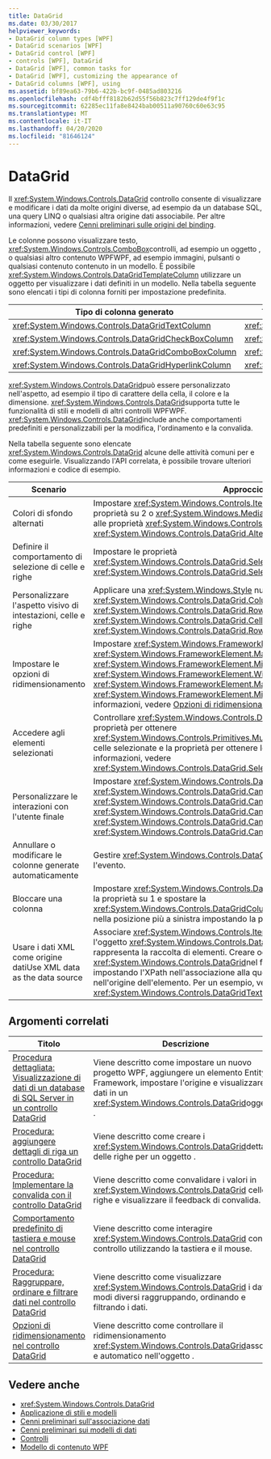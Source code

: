 ```yaml
---
title: DataGrid
ms.date: 03/30/2017
helpviewer_keywords:
- DataGrid column types [WPF]
- DataGrid scenarios [WPF]
- DataGrid control [WPF]
- controls [WPF], DataGrid
- DataGrid [WPF], common tasks for
- DataGrid [WPF], customizing the appearance of
- DataGrid columns [WPF], using
ms.assetid: bf89ea63-79b6-422b-bc9f-0485ad803216
ms.openlocfilehash: cdf4bfff8182b62d55f56b823c7ff129de4f9f1c
ms.sourcegitcommit: 62285ec11fa8e8424bab00511a90760c60e63c95
ms.translationtype: MT
ms.contentlocale: it-IT
ms.lasthandoff: 04/20/2020
ms.locfileid: "81646124"
---
```

# <a name="datagrid"></a>DataGrid
Il <xref:System.Windows.Controls.DataGrid> controllo consente di visualizzare e modificare i dati da molte origini diverse, ad esempio da un database SQL, una query LINQ o qualsiasi altra origine dati associabile. Per altre informazioni, vedere [Cenni preliminari sulle origini del binding](../data/binding-sources-overview.md).  
  
 Le colonne possono visualizzare testo, <xref:System.Windows.Controls.ComboBox>controlli, ad esempio un oggetto , o qualsiasi altro contenuto WPFWPF, ad esempio immagini, pulsanti o qualsiasi contenuto contenuto in un modello. È possibile <xref:System.Windows.Controls.DataGridTemplateColumn> utilizzare un oggetto per visualizzare i dati definiti in un modello. Nella tabella seguente sono elencati i tipi di colonna forniti per impostazione predefinita.  
  
|Tipo di colonna generato|Tipo di dati|  
|---------------------------|---------------|  
|<xref:System.Windows.Controls.DataGridTextColumn>|<xref:System.String>|  
|<xref:System.Windows.Controls.DataGridCheckBoxColumn>|<xref:System.Boolean>|  
|<xref:System.Windows.Controls.DataGridComboBoxColumn>|<xref:System.Enum>|  
|<xref:System.Windows.Controls.DataGridHyperlinkColumn>|<xref:System.Uri>|  
  
 <xref:System.Windows.Controls.DataGrid>può essere personalizzato nell'aspetto, ad esempio il tipo di carattere della cella, il colore e la dimensione. <xref:System.Windows.Controls.DataGrid>supporta tutte le funzionalità di stili e modelli di altri controlli WPFWPF. <xref:System.Windows.Controls.DataGrid>include anche comportamenti predefiniti e personalizzabili per la modifica, l'ordinamento e la convalida.  
  
 Nella tabella seguente sono elencate <xref:System.Windows.Controls.DataGrid> alcune delle attività comuni per e come eseguirle. Visualizzando l'API correlata, è possibile trovare ulteriori informazioni e codice di esempio.  
  
|Scenario|Approccio|  
|--------------|--------------|  
|Colori di sfondo alternati|Impostare <xref:System.Windows.Controls.ItemsControl.AlternationIndex%2A> la proprietà su 2 o <xref:System.Windows.Media.Brush> più, quindi assegnare a alle proprietà <xref:System.Windows.Controls.DataGrid.RowBackground%2A> e <xref:System.Windows.Controls.DataGrid.AlternatingRowBackground%2A> .|  
|Definire il comportamento di selezione di celle e righe|Impostare le proprietà <xref:System.Windows.Controls.DataGrid.SelectionMode%2A> e <xref:System.Windows.Controls.DataGrid.SelectionUnit%2A>.|  
|Personalizzare l'aspetto visivo di intestazioni, celle e righe|Applicare una <xref:System.Windows.Style> nuova <xref:System.Windows.Controls.DataGrid.ColumnHeaderStyle%2A> <xref:System.Windows.Controls.DataGrid.RowHeaderStyle%2A>alle <xref:System.Windows.Controls.DataGrid.CellStyle%2A>proprietà <xref:System.Windows.Controls.DataGrid.RowStyle%2A> , , o .|  
|Impostare le opzioni di ridimensionamento|Impostare <xref:System.Windows.FrameworkElement.Height%2A> <xref:System.Windows.FrameworkElement.MaxHeight%2A>le <xref:System.Windows.FrameworkElement.MinHeight%2A> <xref:System.Windows.FrameworkElement.Width%2A>proprietà <xref:System.Windows.FrameworkElement.MaxWidth%2A>, <xref:System.Windows.FrameworkElement.MinWidth%2A> , , , o . Per ulteriori informazioni, vedere [Opzioni di ridimensionamento nel controllo DataGrid](sizing-options-in-the-datagrid-control.md).|  
|Accedere agli elementi selezionati|Controllare <xref:System.Windows.Controls.DataGrid.SelectedCells%2A> la proprietà per ottenere <xref:System.Windows.Controls.Primitives.MultiSelector.SelectedItems%2A> le celle selezionate e la proprietà per ottenere le righe selezionate. Per altre informazioni, vedere <xref:System.Windows.Controls.DataGrid.SelectedCells%2A>.|  
|Personalizzare le interazioni con l'utente finale|Impostare <xref:System.Windows.Controls.DataGrid.CanUserAddRows%2A> <xref:System.Windows.Controls.DataGrid.CanUserDeleteRows%2A>le <xref:System.Windows.Controls.DataGrid.CanUserReorderColumns%2A> <xref:System.Windows.Controls.DataGrid.CanUserResizeColumns%2A>proprietà <xref:System.Windows.Controls.DataGrid.CanUserResizeRows%2A>, <xref:System.Windows.Controls.DataGrid.CanUserSortColumns%2A> , , , e .|  
|Annullare o modificare le colonne generate automaticamente|Gestire <xref:System.Windows.Controls.DataGrid.AutoGeneratingColumn> l'evento.|  
|Bloccare una colonna|Impostare <xref:System.Windows.Controls.DataGrid.FrozenColumnCount%2A> la proprietà su 1 e spostare la <xref:System.Windows.Controls.DataGridColumn.DisplayIndex%2A> colonna nella posizione più a sinistra impostando la proprietà su 0.|  
|Usare i dati XML come origine datiUse XML data as the data source|Associare <xref:System.Windows.Controls.ItemsControl.ItemsSource%2A> l'oggetto <xref:System.Windows.Controls.DataGrid> alla query XPath che rappresenta la raccolta di elementi. Creare ogni colonna <xref:System.Windows.Controls.DataGrid>nel file . Associare ogni colonna impostando l'XPath nell'associazione alla query che ottiene la proprietà nell'origine dell'elemento. Per un esempio, vedere <xref:System.Windows.Controls.DataGridTextColumn>.|  
  
## <a name="related-topics"></a>Argomenti correlati  
  
|Titolo|Descrizione|  
|-----------|-----------------|  
|[Procedura dettagliata: Visualizzazione di dati di un database di SQL Server in un controllo DataGrid](walkthrough-display-data-from-a-sql-server-database-in-a-datagrid-control.md)|Viene descritto come impostare un nuovo progetto WPF, aggiungere un elemento Entity Framework, impostare l'origine e visualizzare i dati in un <xref:System.Windows.Controls.DataGrid>oggetto .|  
|[Procedura: aggiungere dettagli di riga un controllo DataGrid](how-to-add-row-details-to-a-datagrid-control.md)|Viene descritto come creare i <xref:System.Windows.Controls.DataGrid>dettagli delle righe per un oggetto .|  
|[Procedura: Implementare la convalida con il controllo DataGrid](how-to-implement-validation-with-the-datagrid-control.md)|Viene descritto come convalidare i valori in <xref:System.Windows.Controls.DataGrid> celle e righe e visualizzare il feedback di convalida.|  
|[Comportamento predefinito di tastiera e mouse nel controllo DataGrid](default-keyboard-and-mouse-behavior-in-the-datagrid-control.md)|Viene descritto come interagire <xref:System.Windows.Controls.DataGrid> con il controllo utilizzando la tastiera e il mouse.|  
|[Procedura: Raggruppare, ordinare e filtrare dati nel controllo DataGrid](how-to-group-sort-and-filter-data-in-the-datagrid-control.md)|Viene descritto come visualizzare <xref:System.Windows.Controls.DataGrid> i dati in modi diversi raggruppando, ordinando e filtrando i dati.|  
|[Opzioni di ridimensionamento nel controllo DataGrid](sizing-options-in-the-datagrid-control.md)|Viene descritto come controllare il ridimensionamento <xref:System.Windows.Controls.DataGrid>assoluto e automatico nell'oggetto .|  
  
## <a name="see-also"></a>Vedere anche

- <xref:System.Windows.Controls.DataGrid>
- [Applicazione di stili e modelli](../../../desktop-wpf/fundamentals/styles-templates-overview.md)
- [Cenni preliminari sull'associazione dati](../../../desktop-wpf/data/data-binding-overview.md)
- [Cenni preliminari sui modelli di dati](../data/data-templating-overview.md)
- [Controlli](index.md)
- [Modello di contenuto WPF](wpf-content-model.md)
